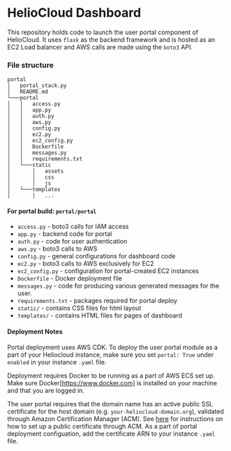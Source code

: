 # HelioCloud Dashboard

This repository holds code to launch the user portal component of HelioCloud.
It uses `flask` as the backend framework and is hosted as an EC2 Load balancer and AWS calls are made using the `boto3` API.

### File structure
```
portal
│   portal_stack.py
│   README.md 
└───portal
│   │   access.py
│   │   app.py
│   │   auth.py
│   │   aws.py
│   │   config.py
│   │   ec2.py
│   │   ec2_config.py
│   │   Dockerfile
│   │   messages.py
│   │   requirements.txt
│   └───static
│       │   assets
│       │   css
│       │   js
│   └───templates
│       │   ...
```

#### For portal build: `portal/portal`
- `access.py` - boto3 calls for IAM access
- `app.py` - backend code for portal
- `auth.py` - code for user authentication
- `aws.py` - boto3 calls to AWS
- `config.py` - general configurations for dashboard code
- `ec2.py` - boto3 calls to AWS exclusively for EC2
- `ec2_config.py` - configuration for portal-created EC2 instances
- `Dockerfile` - Docker deployment file
- `messages.py` - code for producing various generated messages for the user.
- `requirements.txt` - packages required for portal deploy
- `static/` - contains CSS files for html layout
- `templates/` - contains HTML files for pages of dashboard

#### Deployment Notes
Portal deployment uses AWS CDK.
To deploy the user portal module as a part of your Heliocloud instance, make sure you set `portal: True` under `enabled` in your instance `.yaml` file.

Deployment requires Docker to be running as a part of AWS ECS set up. 
Make sure Docker[https://www.docker.com] is installed on your machine and that you are logged in. 

The user portal requires that the domain name has an active public SSL certificate for the host domain (e.g. `your-heliocloud-domain.org`), validated through Amazon Certification Manager (ACM). 
See [here](https://docs.aws.amazon.com/acm/latest/userguide/gs-acm-request-public.html#:~:text=Sign%20in%20to%20the%20AWS,name%20such%20as%20example.com%20) for instructions on how to set up a public certificate through ACM. 
As a part of portal deployment configuation, add the certificate ARN to your instance `.yaml` file.